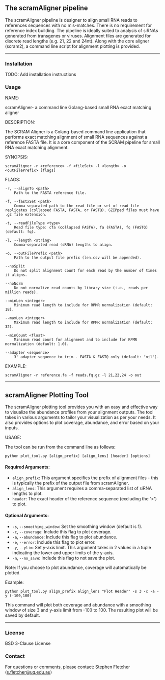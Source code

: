 ## The scramAligner pipeline

The scramAligner pipeline is designer to align small RNA reads to references sequences with no mis-matches.  There is no requirement for reference index building.  The pipeline is ideally suited to analysis of siRNAs generated from transgenes or viruses.  Alignment files are generated for discrete read lengths (e.g. 21, 22 and 24nt).  Along with the core aligner (scram2), a command line script for alignment plotting is provided.  

----

### Installation

TODO: Add installation instructions

### Usage

NAME:

scramAligner- a command line Golang-based small RNA exact matching aligner


DESCRIPTION:

The SCRAM Aligner is a Golang-based command line application that performs exact matching alignment of small RNA sequences against a reference FASTA file. It is a core component of the SCRAM pipeline for small RNA exact matching alignment.


SYNOPSIS:
```
scramAligner -r <reference> -f <fileSet> -l <length> -o <outFilePrefix> [flags]
```

FLAGS:

```
-r, --alignTo <path>
    Path to the FASTA reference file.

-f, --fastxSet <path>
    Comma-separated path to the read file or set of read file replicates (collapsed FASTA, FASTA, or FASTQ). GZIPped files must have .gz file extension.

-t, --readFileType <type>
    Read file type: cfa (collapsed FASTA), fa (FASTA), fq (FASTQ) (default: fq).

-l, --length <string>
    Comma-separated read (sRNA) lengths to align.

-o, --outFilePrefix <path>
    Path to the output file prefix (len.csv will be appended).

--noSplit
    Do not split alignment count for each read by the number of times it aligns.

--noNorm
    Do not normalize read counts by library size (i.e., reads per million reads).

--minLen <integer>
    Minimum read length to include for RPMR normalization (default: 18).

--maxLen <integer>
    Maximum read length to include for RPMR normalization (default: 32).

--minCount <float>
    Minimum read count for alignment and to include for RPMR normalization (default: 1.0).

--adapter <sequence>
    3' adapter sequence to trim - FASTA & FASTQ only (default: "nil").
```

EXAMPLE:
```
scramAligner -r reference.fa -f reads.fq.gz -l 21,22,24 -o out
```
-------

## scramAligner Plotting Tool

The scramAligner plotting tool provides you with an easy and effective way to visualize the abundance profiles from your alignment outputs. The tool takes in various arguments to tailor your visualization as per your needs. It also provides options to plot coverage, abundance, and error based on your inputs.

USAGE: 

The tool can be run from the command line as follows:

```
python plot_tool.py [align_prefix] [align_lens] [header] [options]
```

#### Required Arguments:

- `align_prefix`: This argument specifies the prefix of alignment files - this is typically the prefix of the output file from scramAligner.
- `align_lens`: This argument requires a comma-separated list of siRNA lengths to plot.
- `header`: The exact header of the reference sequence (excluding the '>') to plot.

#### Optional Arguments:


- `-s`, `--smoothing_window`: Set the smoothing window (default is 1).
- `-c`, `--coverage`: Include this flag to plot coverage.
- `-a`, `--abundance`: Include this flag to plot abundance.
- `-e`, `--error`: Include this flag to plot error.
- `-y`, `--ylim`: Set y-axis limit. This argument takes in 2 values in a tuple indicating the lower and upper limits of the y-axis.
- `-n`, `--no_save`: Include this flag to not save the plot.

Note: If you choose to plot abundance, coverage will automatically be plotted.

Example:

```
python plot_tool.py align_prefix align_lens "Plot Header" -s 3 -c -a -y (-100,100)
```

This command will plot both coverage and abundance with a smoothing window of size 3 and y-axis limit from -100 to 100. The resulting plot will be saved by default.

------

### License

BSD 3-Clause License

### Contact

For questions or comments, please contact: Stephen Fletcher (s.fletcher@uq.edu.au)